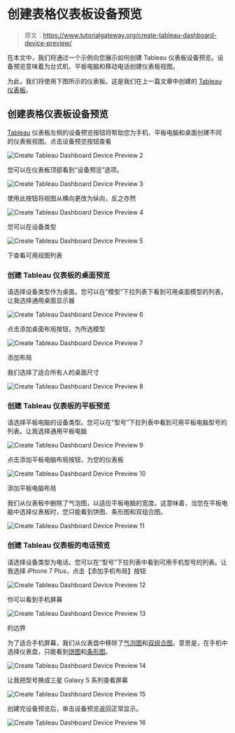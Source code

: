 # 创建表格仪表板设备预览

> 原文：<https://www.tutorialgateway.org/create-tableau-dashboard-device-preview/>

在本文中，我们将通过一个示例向您展示如何创建 Tableau 仪表板设备预览。设备预览意味着为台式机、平板电脑和移动电话创建仪表板视图。

为此，我们将使用下图所示的仪表板。这是我们在上一篇文章中创建的 [Tableau 仪表板](https://www.tutorialgateway.org/create-a-dashboard-in-tableau/)。

## 创建表格仪表板设备预览

[Tableau](https://www.tutorialgateway.org/tableau/) 仪表板左侧的设备预览按钮将帮助您为手机、平板电脑和桌面创建不同的仪表板视图。点击设备预览按钮查看

![Create Tableau Dashboard Device Preview 2](img/cf858489fcb074404618016f12c951a4.png)

您可以在仪表板顶部看到“设备预览”选项。

![Create Tableau Dashboard Device Preview 3](img/64b5fd82ae206f11d52e3c4c3526a7dd.png)

使用此按钮将视图从横向更改为纵向，反之亦然

![Create Tableau Dashboard Device Preview 4](img/0ec5eea98ab4e236488940c4e5464153.png)

您可以在设备类型

![Create Tableau Dashboard Device Preview 5](img/2ff9fd039a5d7d643fab35bdc7159d61.png)

下查看可用视图列表

### 创建 Tableau 仪表板的桌面预览

请选择设备类型作为桌面。您可以在“模型”下拉列表下看到可用桌面模型的列表。让我选择通用桌面显示器

![Create Tableau Dashboard Device Preview 6](img/a5f4b71e632f31de442596e535b3263b.png)

点击添加桌面布局按钮，为所选模型

![Create Tableau Dashboard Device Preview 7](img/d3e6cbabdfaad0f7421ecb864b18708d.png)

添加布局

我们选择了适合所有人的桌面尺寸

![Create Tableau Dashboard Device Preview 8](img/5431f810c84c1e875b962bbc7ee0f42d.png)

### 创建 Tableau 仪表板的平板预览

请选择平板电脑的设备类型。您可以在“型号”下拉列表中看到可用平板电脑型号的列表。让我选择通用平板电脑

![Create Tableau Dashboard Device Preview 9](img/3d26e0c2bacc1ef9ab875712fa53b30b.png)

点击添加平板电脑布局按钮，为您的仪表板

![Create Tableau Dashboard Device Preview 10](img/b00d8b55a92881d6216d8007e6c4854d.png)

添加平板电脑布局

我们从仪表板中删除了气泡图，以适应平板电脑的宽度。这意味着，当您在平板电脑中选择仪表板时，您只能看到饼图、条形图和双组合图。

![Create Tableau Dashboard Device Preview 11](img/880091e7ec0b27f9b09d197b65a4de80.png)

### 创建 Tableau 仪表板的电话预览

请选择设备类型为电话。您可以在“型号”下拉列表中看到可用手机型号的列表。让我选择 iPhone 7 Plus，点击【添加手机布局】按钮

![Create Tableau Dashboard Device Preview 12](img/fdf654240dc10d96ad0d2731b2170e30.png)

你可以看到手机屏幕

![Create Tableau Dashboard Device Preview 13](img/f10be2dcb5fd9f7a9b34801cb1f57956.png)

的边界

为了适合手机屏幕，我们从仪表盘中移除了[气泡图](https://www.tutorialgateway.org/tableau-bubble-chart/)和[双组合图](https://www.tutorialgateway.org/tableau-dual-combination-chart/)。意思是，在手机中选择仪表盘，只能看到[饼图](https://www.tutorialgateway.org/pie-chart-in-tableau/)和[条形图](https://www.tutorialgateway.org/bar-chart-in-tableau/)。

![Create Tableau Dashboard Device Preview 14](img/73af52ab5779646bbccece5d4c455d5b.png)

让我把型号换成三星 Galaxy S 系列查看屏幕

![Create Tableau Dashboard Device Preview 15](img/a266c5fe212f9961190b89a1f59d9e2b.png)

创建完设备预览后，单击设备预览返回正常显示。

![Create Tableau Dashboard Device Preview 16](img/ce00e37810621292c0e55012bc3fa51e.png)